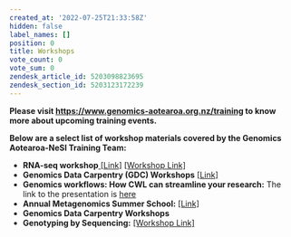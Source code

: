 ```yaml
---
created_at: '2022-07-25T21:33:58Z'
hidden: false
label_names: []
position: 0
title: Workshops
vote_count: 0
vote_sum: 0
zendesk_article_id: 5203098823695
zendesk_section_id: 5203123172239
---
```


**Please visit <https://www.genomics-aotearoa.org.nz/training> to know
more about upcoming training events.**

**Below are a select list of workshop materials covered by the Genomics
Aotearoa-NeSI Training Team:**

-   **RNA-seq
    workshop**[ \[Link\]](https://github.com/GenomicsAotearoa/RNA-seq-workshop)
    [\[Workshop
    Link\]](https://github.com/gregomics/RNAseqWorkshop2018/)
-   **Genomics Data Carpentry (GDC)
    Workshops** [\[Link\]](https://datacarpentry.org/genomics-workshop/)
-   **Genomics workflows: How CWL can streamline your research:** The
    link to the presentation
    is [here](https://www.nesi.org.nz/news/2020/03/webinar-recording-available%E2%80%93-genomics-workflows-how-cwl-can-streamline-your-research)
-   **Annual Metagenomics Summer School:**
    [\[Link\]](https://github.com/GenomicsAotearoa/metagenomics_summer_school)
-   **Genomics Data Carpentry Workshops**
-   **Genotyping by Sequencing:** [\[Workshop
    Link\]](https://otagomohio.github.io/2019-06-11_GBS_EE/)
